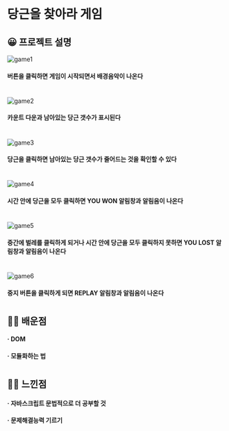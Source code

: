 # 당근을 찾아라 게임
## 😀 프로젝트 설명  

![game1](https://user-images.githubusercontent.com/68464784/116775662-3c1d3080-aa9f-11eb-87e8-8990b49d95be.png)
#### 버튼을 클릭하면 게임이 시작되면서 배경음악이 나온다  
#

![game2](https://user-images.githubusercontent.com/68464784/116775664-3d4e5d80-aa9f-11eb-893c-80e72acf8fd4.png)
#### 카운트 다운과 남아있는 당근 갯수가 표시된다  
#

![game3](https://user-images.githubusercontent.com/68464784/116775666-3de6f400-aa9f-11eb-8590-608bf6bfa47b.png)
#### 당근을 클릭하면 남아있는 당근 갯수가 줄어드는 것을 확인할 수 있다  
#

![game4](https://user-images.githubusercontent.com/68464784/116775667-3e7f8a80-aa9f-11eb-8710-dbc1459e5400.png)
#### 시간 안에 당근을 모두 클릭하면 YOU WON 알림창과 알림음이 나온다  
#

![game5](https://user-images.githubusercontent.com/68464784/116775669-3e7f8a80-aa9f-11eb-80a0-73e0e92587c9.png)
#### 중간에 벌레를 클릭하게 되거나 시간 안에 당근을 모두 클릭하지 못하면 YOU LOST 알림창과 알림음이 나온다  
#

![game6](https://user-images.githubusercontent.com/68464784/116775671-3f182100-aa9f-11eb-9cab-4df0923e13f2.png)
#### 중지 버튼을 클릭하게 되면 REPLAY 알림창과 알림음이 나온다  
#

## 🙋‍♀️ 배운점
#### · DOM
#### · 모듈화하는 법
#

## 🤦‍♀️ 느낀점
#### · 자바스크립트 문법적으로 더 공부할 것
#### · 문제해결능력 기르기
